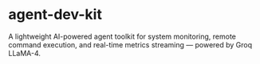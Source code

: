 # agent-dev-kit
A lightweight AI-powered agent toolkit for system monitoring, remote command execution, and real-time metrics streaming — powered by Groq LLaMA-4.
